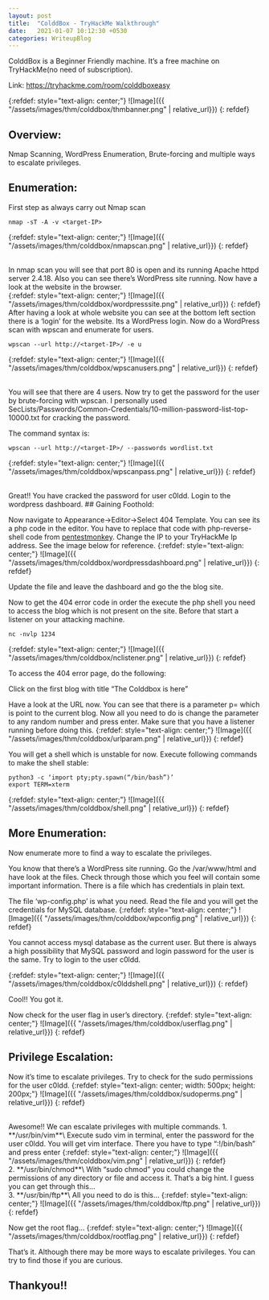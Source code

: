 ```yaml
---
layout: post
title:  "ColddBox - TryHackMe Walkthrough"
date:   2021-01-07 10:12:30 +0530
categories: WriteupBlog
---
```

ColddBox is a Beginner Friendly machine. It’s a free machine on TryHackMe(no need of subscription).

Link: <a href="https://tryhackme.com/room/colddboxeasy">https://tryhackme.com/room/colddboxeasy</a>

{:refdef: style="text-align: center;"}
![Image]({{ "/assets/images/thm/colddbox/thmbanner.png" | relative_url}})
{: refdef}

## Overview:

Nmap Scanning, WordPress Enumeration, Brute-forcing and multiple ways to escalate privileges.
## Enumeration:

First step as always carry out Nmap scan
```shell
nmap -sT -A -v <target-IP>
```
{:refdef: style="text-align: center;"}
![Image]({{ "/assets/images/thm/colddbox/nmapscan.png" | relative_url}})
{: refdef}

<br>
In nmap scan you will see that port 80 is open and its running Apache httpd server 2.4.18. Also you can see there’s WordPress site running. Now have a look at the website in the browser.

<br>
{:refdef: style="text-align: center;"}
![Image]({{ "/assets/images/thm/colddbox/wordpresssite.png" | relative_url}})
{: refdef}

<br>
After having a look at whole website you can see at the bottom left section there is a ‘login’ for the website. Its a WordPress login. Now do a WordPress scan with wpscan and enumerate for users.

```shell
wpscan --url http://<target-IP>/ -e u
``` 
{:refdef: style="text-align: center;"}
![Image]({{ "/assets/images/thm/colddbox/wpscanusers.png" | relative_url}})
{: refdef}

<br>
You will see that there are 4 users. Now try to get the password for the user by brute-forcing with wpscan. I personally used SecLists/Passwords/Common-Credentials/10-million-password-list-top-10000.txt for cracking the password.

The command syntax is:
```shell
wpscan --url http://<target-IP>/ --passwords wordlist.txt
```
{:refdef: style="text-align: center;"}
![Image]({{ "/assets/images/thm/colddbox/wpscanpass.png" | relative_url}})
{: refdef}

<br>
Great!! You have cracked the password for user c0ldd. Login to the wordpress dashboard.
## Gaining Foothold:

Now navigate to Appearance->Editor->Select 404 Template. You can see its a php code in the editor. You have to replace that code with php-reverse-shell code from <a href="https://github.com/pentestmonkey/php-reverse-shell/blob/master/php-reverse-shell.php">pentestmonkey</a>. Change the IP to your TryHackMe Ip address. See the image below for reference.
{:refdef: style="text-align: center;"}
![Image]({{ "/assets/images/thm/colddbox/wordpressdashboard.png" | relative_url}})
{: refdef}

Update the file and leave the dashboard and go the the blog site.

Now to get the 404 error code in order the execute the php shell you need to access the blog which is not present on the site. Before that start a listener on your attacking machine.

```shell
nc -nvlp 1234
```
{:refdef: style="text-align: center;"}
![Image]({{ "/assets/images/thm/colddbox/nclistener.png" | relative_url}})
{: refdef}

To access the 404 error page, do the following:

Click on the first blog with title “The Colddbox is here”

Have a look at the URL now. You can see that there is a parameter p= which is point to the current blog. Now all you need to do is change the parameter to any random number and press enter. Make sure that you have a listener running before doing this.
{:refdef: style="text-align: center;"}
![Image]({{ "/assets/images/thm/colddbox/urlparam.png" | relative_url}})
{: refdef}

You will get a shell which is unstable for now. Execute following commands to make the shell stable:
```shell
python3 -c ‘import pty;pty.spawn(“/bin/bash”)’
export TERM=xterm
```
{:refdef: style="text-align: center;"}
![Image]({{ "/assets/images/thm/colddbox/shell.png" | relative_url}})
{: refdef}
## More Enumeration:

Now enumerate more to find a way to escalate the privileges.

You know that there’s a WordPress site running. Go the /var/www/html and have look at the files. Check through those which you feel will contain some important information. There is a file which has credentials in plain text.

The file ‘wp-config.php’ is what you need. Read the file and you will get the credentials for MySQL database.
{:refdef: style="text-align: center;"}
![Image]({{ "/assets/images/thm/colddbox/wpconfig.png" | relative_url}})
{: refdef}

You cannot access mysql database as the current user. But there is always a high possibility that MySQL password and login password for the user is the same. Try to login to the user c0ldd.

{:refdef: style="text-align: center;"}
![Image]({{ "/assets/images/thm/colddbox/c0lddshell.png" | relative_url}})
{: refdef}

Cool!! You got it.

Now check for the user flag in user’s directory.
{:refdef: style="text-align: center;"}
![Image]({{ "/assets/images/thm/colddbox/userflag.png" | relative_url}})
{: refdef}

## Privilege Escalation:

Now it’s time to escalate privileges. Try to check for the sudo permissions for the user c0ldd.
{:refdef: style="text-align: center; width: 500px; height: 200px;"}
![Image]({{ "/assets/images/thm/colddbox/sudoperms.png" | relative_url}})
{: refdef}

<br>
Awesome!! We can escalate privileges with multiple commands.
1. **/usr/bin/vim**\
Execute sudo vim in terminal, enter the password for the user c0ldd.
You will get vim interface. There you have to type “:!/bin/bash” and press enter
{:refdef: style="text-align: center;"}
![Image]({{ "/assets/images/thm/colddbox/vim.png" | relative_url}})
{: refdef}

<br>
2. **/usr/bin/chmod**\
With “sudo chmod” you could change the permissions of any directory or file and access it. That’s a big hint. I guess you can get through this…

<br>
3. **/usr/bin/ftp**\
All you need to do is this…
{:refdef: style="text-align: center;"}
![Image]({{ "/assets/images/thm/colddbox/ftp.png" | relative_url}})
{: refdef}

Now get the root flag…
{:refdef: style="text-align: center;"}
![Image]({{ "/assets/images/thm/colddbox/rootflag.png" | relative_url}})
{: refdef}

That’s it. Although there may be more ways to escalate privileges. You can try to find those if you are curious.
## Thankyou!!